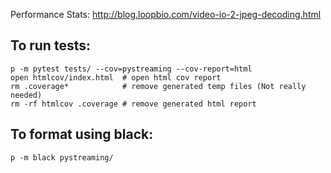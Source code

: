 Performance Stats: http://blog.loopbio.com/video-io-2-jpeg-decoding.html

To run tests:
----
```
p -m pytest tests/ --cov=pystreaming --cov-report=html
open htmlcov/index.html  # open html cov report
rm .coverage*            # remove generated temp files (Not really needed)
rm -rf htmlcov .coverage # remove generated html report
```

To format using black:
----
```
p -m black pystreaming/
```